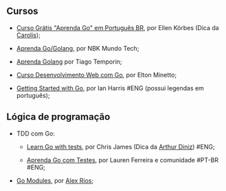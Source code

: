 ## Cursos

  - [Curso Grátis "Aprenda Go" em Português BR](https://www.youtube.com/watch?v=WiGU_ZB-u0w&list=PLCKpcjBB_VlBsxJ9IseNxFllf-UFEXOdg&ab_channel=AprendaGo), por Ellen Körbes (Dica da [Carolis](https://twitter.com/caroliscaroles));

  - [Aprenda Go/Golang](https://www.youtube.com/playlist?list=PLUbb2i4BuuzCX8CLeArvx663_0a_hSguW), por NBK Mundo Tech;

  - [Aprenda Golang](https://www.youtube.com/c/AprendaGolang/videos) por Tiago Temporin;

- [Curso Desenvolvimento Web com Go](https://eltonminetto.dev/post/2021-03-32-curso-go/), por Elton Minetto;

- [Getting Started with Go](https://eltonminetto.dev/post/2021-03-32-curso-go/), por Ian Harris #ENG (possui legendas em português);

## Lógica de programação

- TDD com Go:
    - [Learn Go with tests](https://quii.gitbook.io/learn-go-with-tests), por Chris James (Dica da [Arthur Diniz](https://arthurvdiniz.me)) #ENG;

    - [Aprenda Go com Testes](https://larien.gitbook.io/aprenda-go-com-testes/), por Lauren Ferreira e comunidade #PT-BR #ENG;

- [Go Modules](https://alexrios.gitbook.io/gomodules/), por [Alex Rios](https://github.com/alexrios);
